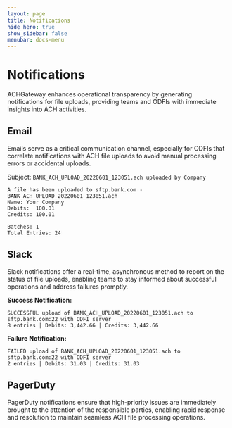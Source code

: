 ```yaml
---
layout: page
title: Notifications
hide_hero: true
show_sidebar: false
menubar: docs-menu
---
```


# Notifications

ACHGateway enhances operational transparency by generating notifications for file uploads, providing teams and ODFIs with immediate insights into ACH activities.

## Email

Emails serve as a critical communication channel, especially for ODFIs that correlate notifications with ACH file uploads to avoid manual processing errors or accidental uploads.

Subject: `BANK_ACH_UPLOAD_20220601_123051.ach uploaded by Company`

```
A file has been uploaded to sftp.bank.com - BANK_ACH_UPLOAD_20220601_123051.ach
Name: Your Company
Debits:  100.01
Credits: 100.01

Batches: 1
Total Entries: 24
```

## Slack

Slack notifications offer a real-time, asynchronous method to report on the status of file uploads, enabling teams to stay informed about successful operations and address failures promptly.

**Success Notification:**

```
SUCCESSFUL upload of BANK_ACH_UPLOAD_20220601_123051.ach to sftp.bank.com:22 with ODFI server
8 entries | Debits: 3,442.66 | Credits: 3,442.66
```

**Failure Notification:**

```
FAILED upload of BANK_ACH_UPLOAD_20220601_123051.ach to sftp.bank.com:22 with ODFI server
2 entries | Debits: 31.03 | Credits: 31.03
```

## PagerDuty

PagerDuty notifications ensure that high-priority issues are immediately brought to the attention of the responsible parties, enabling rapid response and resolution to maintain seamless ACH file processing operations.
